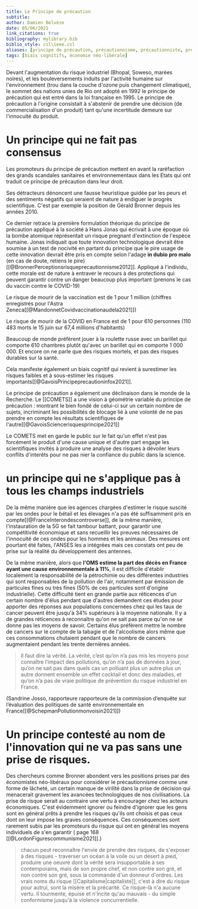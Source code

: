 ```yaml
---
title: Le Principe de précaution
subtitle:
author: Damien Belvèze
date: 05/06/2021
link_citations: true
bibliography: mylibrary.bib
biblio_style: csl\ieee.csl
aliases: [principe de précaution, précautionnisme, précautionniste, précautionnistes]
tags: [biais cognitifs, économie néo-libérale]
---
```


Devant l'augmentation du risque industriel (Bhopal, Soweso, marées noires), et les bouleversements induits par l'activité humaine sur l'environnement (trou dans la couche d'ozone puis changement climatique), le sommet des nations unies de Rio ont adopté en 1992 le principe de précaution qui est entré dans la loi française en 1995. Le principe de précaution à l'origine consistait à s'abstenir de prendre une décision (de commercialisation d'un produit) tant qu'une incertitude demeure sur l'innocuité du produit. 

# Un principe qui ne fait pas consensus

Les promoteurs du principe de précaution mettent en avant la raréfaction des grands scandales sanitaires et environnementaux dans les Etats qui ont traduit ce principe de précaution dans leur droit. 

Ses détracteurs dénoncent une fausse heuristique guidée par les peurs et des sentiments négatifs qui seraient de nature à endiguer le progrès scientifique. C'est par exemple la position de Gérald Bronner depuis les années 2010.

Ce dernier retrace la première formulation théorique du principe de précaution appliqué à la société à Hans Jonas qui écrivait à une époque où la bombe atomique représentait un risque pregnant d'extinction de l'espèce humaine. Jonas indiquait que toute innovation technologique devrait être soumise à un test de nocivité en partant du principe que le pire usage de cette innovation devrait être pris en compte selon l'adage **in dubio pro malo** (en cas de doute, retiens le pire)[[@BronnerPerceptionsrisqueprecautionnisme2012]]. 
Appliqué à l'individu, cette morale est de nature à entraver le recours à des protections qui peuvent garantir contre un danger beaucoup plus important (prenons le cas du vaccin contre le COVID-19)

Le risque de mourir de la vaccination est de 1 pour 1 million (chiffres enregistrés pour l'Astra Zeneca[[@MandonnetCovidvaccinationaudela2021]])

Le risque de mourir de la COVID en France est de 1 pour 610 personnes (110 483 morts le 15 juin sur 67,4 millions d'habitants)

Beaucoup de monde préfèrent jouer à la roulette russe avec un barillet qui comporte 610 chambres plutôt qu'avec un barillet qui en comporte 1 000 000. Et encore on ne parle que des risques mortels, et pas des risques durables sur la santé. 

Cela manifeste également un biais cognitif qui revient à surestimer les risques faibles et à sous-estimer les risques importants[[@GavoisPrincipeprecautioninfox2021]].



Le principe de précaution a également une déclinaison dans le monde de la Recherche. Le [[COMETS]] a une vision à géométrie variable du principe de précaution : montrant le bien fondé de celui-ci sur un certain nombre de sujets, incriminant les possibilités de blocage lié à une volonté de ne pas prendre en compte les résultats scientifiques de l'autre[[@GavoisSciencerisquesprincipe2021]]

Le COMETS met en garde le public sur le fait qu'un effet n'est pas forcément le produit d'une cause unique et d'autre part engage les  scientifiques invités à produire une analyse des risques à dévoiler leurs conflits d'interêts pour ne pas nier la confiance du public dans la science. 

# un principe qui ne s'applique pas à tous les champs industriels

De la même manière que les agences chargées d'estimer le risque suscité par les ondes pour le bétail et les élevages n'a pas été suffisamment pris en compte[[@FranceInterondescontroverse]], de la même manière, l'instauration de la 5G se fait tambour battant, pour garantir une compétitivité économique et sans recueillir les preuves nécessaires de l'innocuité de ces ondes pour les hommes et les animaux. 
Des mesures ont pourtant été faites, l'ANSES les a intégrées mais ces constats ont peu de prise sur la réalité du développement des antennes. 

De la même manière, alors que **l'OMS estime la part des décès en France ayant une cause environnementale à 11%**, il est difficile d'établir localement la responsabilité de la pétrochimie ou des différentes industries qui sont responsables de la pollution de l'air, notamment par émission de particules fines ou très fines (50% de ces particules sont d'origine industrielle). Cette difficulté tient en grande partie aux réticences d'un certain nombre d'élus pendant que d'autres demandent ces études pour apporter des réponses aux populations concernées chez qui les taux de cancer peuvent être jusqu'à 34% supérieurs à la moyenne nationale. 
Il y a de grandes réticences à reconnaître qu'on ne sait pas parce qu'on ne se donne pas les moyens de savoir. Certains élus préfèrent mettre le nombre de cancers sur le compte de la tabagie et de l'alcoolisme alors même que ces consommations chutaient pendant que le nombre de cancers augmentaient pendant les trente dernières années. 

>Il faut dire la vérité. La vérité, c’est qu’on n’a pas mis les moyens pour connaître l’impact des pollutions, qu’on n’a pas de données à jour, qu’on ne sait pas dans quels cas un polluant plus un autre plus un autre donnent ensemble un effet cocktail et donc des maladies, et qu’on n’a pas de vraie politique de prévention du risque industriel en France.

(Sandrine Josso, rapporteure rapporteure de la commission d’enquête sur l’évaluation des politiques de santé environnementale en France[[@SchepmanPollutionmonvoisin2021]])

# Un principe contesté au nom de l'innovation qui ne va pas sans une prise de risques. 

Des chercheurs comme Bronner abondent vers les positions prises par des économistes néo-libéraux pour considérer le précautionnisme comme une forme de lâcheté, un certain manque de virilité dans la prise de décision qui menacerait gravement les avancées technologiques de nos civilisations. La prise de risque serait au contraire une vertu à encourager chez les acteurs économiques. C'est évidemment ignorer ou feindre d'ignorer que les gens sont en général prêts à prendre les risques qu'ils ont choisis et pas ceux dont on leur impose les graves conséquences. Ces conséquences sont rarement subis par les promoteurs du risque qui ont en général les moyens individuels de s'en garantir ( page 168 [[@LordonFigurescommunisme2021]].)

> chacun peut reconnaître l'envie de prendre des risques, de s'exposer à des risques - traverser un océan à la voile ou un désert à pied, produire une oeuvre dont la vérité sera insupportable à ses contemporains, mais de son propre chef, et non contre son gré, et non contre son gré, sous la commande d'un donneur d'ordres. Les vrais noms du risque [[Capitalisme|capitaliste]], c'est à dire du risque pour autrui, sont la misère et la précarité. Ce risque-là n'a aucune vertu. Il tourmente, épuise et n'incite qu'au mauvais - du simple conformisme jusqu'à la violence concurrentielle. 

